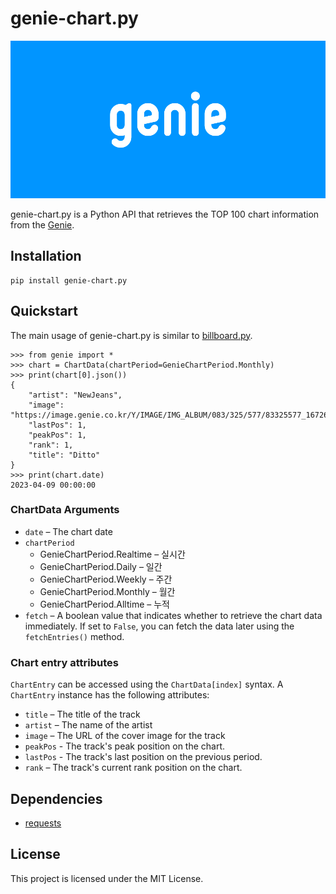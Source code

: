 # genie-chart.py
![genie](./image.jpg)

genie-chart.py is a Python API that retrieves the TOP 100 chart information from the [Genie](https://www.genie.co.kr/).

## Installation
```commandline
pip install genie-chart.py
```

## Quickstart
The main usage of genie-chart.py is similar to [billboard.py](https://github.com/guoguo12/billboard-charts).
```commandline
>>> from genie import *
>>> chart = ChartData(chartPeriod=GenieChartPeriod.Monthly)
>>> print(chart[0].json())
{
    "artist": "NewJeans",
    "image": "https://image.genie.co.kr/Y/IMAGE/IMG_ALBUM/083/325/577/83325577_1672649874616_1_140x140.JPG/dims/resize/Q_80,0",
    "lastPos": 1,
    "peakPos": 1,
    "rank": 1,
    "title": "Ditto"
}
>>> print(chart.date)
2023-04-09 00:00:00
```

### ChartData Arguments
- `date` – The chart date
- `chartPeriod`
  - GenieChartPeriod.Realtime – 실시간
  - GenieChartPeriod.Daily – 일간
  - GenieChartPeriod.Weekly – 주간
  - GenieChartPeriod.Monthly – 월간
  - GenieChartPeriod.Alltime – 누적
- `fetch` – A boolean value that indicates whether to retrieve the chart data immediately. If set to `False`, you can fetch the data later using the `fetchEntries()` method.

### Chart entry attributes
`ChartEntry` can be accessed using the `ChartData[index]` syntax. A `ChartEntry` instance has the following attributes:
- `title` – The title of the track
- `artist` – The name of the artist
- `image` – The URL of the cover image for the track
- `peakPos` - The track's peak position on the chart.
- `lastPos` - The track's last position on the previous period.
- `rank` – The track's current rank position on the chart.

## Dependencies
- [requests](https://requests.readthedocs.io/en/latest/)

## License
This project is licensed under the MIT License.